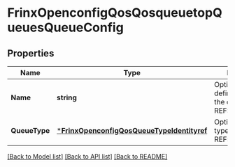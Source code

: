 # FrinxOpenconfigQosQosqueuetopQueuesQueueConfig

## Properties
Name | Type | Description | Notes
------------ | ------------- | ------------- | -------------
**Name** | **string** | Optional[User-defined name of the queue] REF:Optional.empty | [optional] [default to null]
**QueueType** | [***FrinxOpenconfigQosQueueTypeIdentityref**](frinx.openconfig.qos.QueueTypeIdentityref.md) | Optional[Sets the type of the queue] REF:Optional.empty | [optional] [default to null]

[[Back to Model list]](../README.md#documentation-for-models) [[Back to API list]](../README.md#documentation-for-api-endpoints) [[Back to README]](../README.md)


